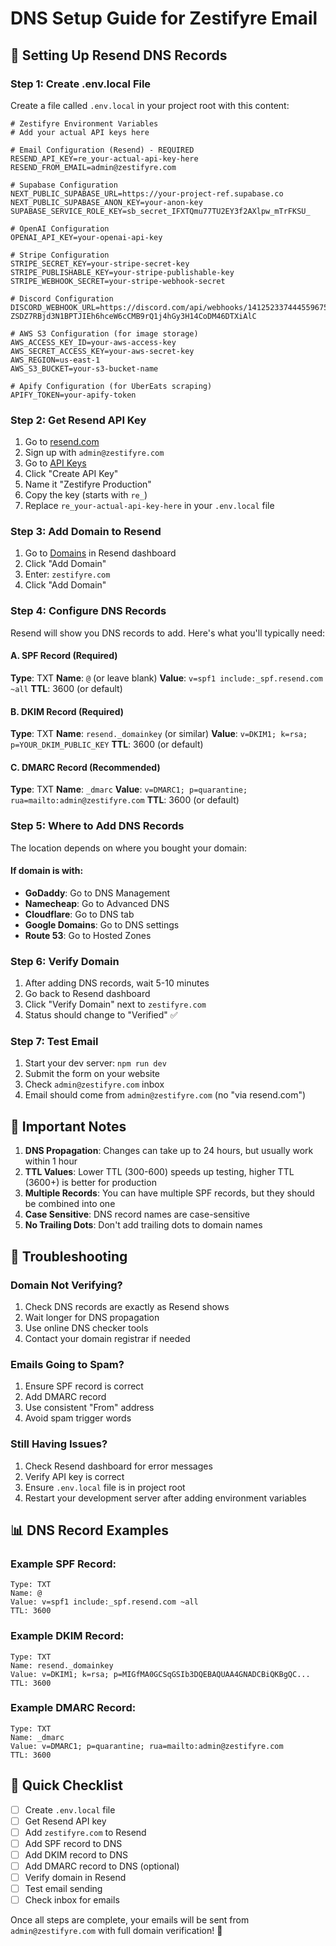 # DNS Setup Guide for Zestifyre Email

## 📧 Setting Up Resend DNS Records

### Step 1: Create .env.local File
Create a file called `.env.local` in your project root with this content:

```env
# Zestifyre Environment Variables
# Add your actual API keys here

# Email Configuration (Resend) - REQUIRED
RESEND_API_KEY=re_your-actual-api-key-here
RESEND_FROM_EMAIL=admin@zestifyre.com

# Supabase Configuration
NEXT_PUBLIC_SUPABASE_URL=https://your-project-ref.supabase.co
NEXT_PUBLIC_SUPABASE_ANON_KEY=your-anon-key
SUPABASE_SERVICE_ROLE_KEY=sb_secret_IFXTQmu77TU2EY3f2AXlpw_mTrFKSU_

# OpenAI Configuration
OPENAI_API_KEY=your-openai-api-key

# Stripe Configuration
STRIPE_SECRET_KEY=your-stripe-secret-key
STRIPE_PUBLISHABLE_KEY=your-stripe-publishable-key
STRIPE_WEBHOOK_SECRET=your-stripe-webhook-secret

# Discord Configuration
DISCORD_WEBHOOK_URL=https://discord.com/api/webhooks/1412523374445596752/oL41bfjmy73q-ZSDZ7RBjd3N1BPTJIEh6hceW6cCMB9rQ1j4hGy3H14CoDM46DTXiAlC

# AWS S3 Configuration (for image storage)
AWS_ACCESS_KEY_ID=your-aws-access-key
AWS_SECRET_ACCESS_KEY=your-aws-secret-key
AWS_REGION=us-east-1
AWS_S3_BUCKET=your-s3-bucket-name

# Apify Configuration (for UberEats scraping)
APIFY_TOKEN=your-apify-token
```

### Step 2: Get Resend API Key
1. Go to [resend.com](https://resend.com)
2. Sign up with `admin@zestifyre.com`
3. Go to [API Keys](https://resend.com/api-keys)
4. Click "Create API Key"
5. Name it "Zestifyre Production"
6. Copy the key (starts with `re_`)
7. Replace `re_your-actual-api-key-here` in your `.env.local` file

### Step 3: Add Domain to Resend
1. Go to [Domains](https://resend.com/domains) in Resend dashboard
2. Click "Add Domain"
3. Enter: `zestifyre.com`
4. Click "Add Domain"

### Step 4: Configure DNS Records

Resend will show you DNS records to add. Here's what you'll typically need:

#### A. SPF Record (Required)
**Type**: TXT
**Name**: `@` (or leave blank)
**Value**: `v=spf1 include:_spf.resend.com ~all`
**TTL**: 3600 (or default)

#### B. DKIM Record (Required)
**Type**: TXT
**Name**: `resend._domainkey` (or similar)
**Value**: `v=DKIM1; k=rsa; p=YOUR_DKIM_PUBLIC_KEY`
**TTL**: 3600 (or default)

#### C. DMARC Record (Recommended)
**Type**: TXT
**Name**: `_dmarc`
**Value**: `v=DMARC1; p=quarantine; rua=mailto:admin@zestifyre.com`
**TTL**: 3600 (or default)

### Step 5: Where to Add DNS Records

The location depends on where you bought your domain:

#### If domain is with:
- **GoDaddy**: Go to DNS Management
- **Namecheap**: Go to Advanced DNS
- **Cloudflare**: Go to DNS tab
- **Google Domains**: Go to DNS settings
- **Route 53**: Go to Hosted Zones

### Step 6: Verify Domain
1. After adding DNS records, wait 5-10 minutes
2. Go back to Resend dashboard
3. Click "Verify Domain" next to `zestifyre.com`
4. Status should change to "Verified" ✅

### Step 7: Test Email
1. Start your dev server: `npm run dev`
2. Submit the form on your website
3. Check `admin@zestifyre.com` inbox
4. Email should come from `admin@zestifyre.com` (no "via resend.com")

## 🚨 Important Notes

1. **DNS Propagation**: Changes can take up to 24 hours, but usually work within 1 hour
2. **TTL Values**: Lower TTL (300-600) speeds up testing, higher TTL (3600+) is better for production
3. **Multiple Records**: You can have multiple SPF records, but they should be combined into one
4. **Case Sensitive**: DNS record names are case-sensitive
5. **No Trailing Dots**: Don't add trailing dots to domain names

## 🔧 Troubleshooting

### Domain Not Verifying?
1. Check DNS records are exactly as Resend shows
2. Wait longer for DNS propagation
3. Use online DNS checker tools
4. Contact your domain registrar if needed

### Emails Going to Spam?
1. Ensure SPF record is correct
2. Add DMARC record
3. Use consistent "From" address
4. Avoid spam trigger words

### Still Having Issues?
1. Check Resend dashboard for error messages
2. Verify API key is correct
3. Ensure `.env.local` file is in project root
4. Restart your development server after adding environment variables

## 📊 DNS Record Examples

### Example SPF Record:
```
Type: TXT
Name: @
Value: v=spf1 include:_spf.resend.com ~all
TTL: 3600
```

### Example DKIM Record:
```
Type: TXT
Name: resend._domainkey
Value: v=DKIM1; k=rsa; p=MIGfMA0GCSqGSIb3DQEBAQUAA4GNADCBiQKBgQC...
TTL: 3600
```

### Example DMARC Record:
```
Type: TXT
Name: _dmarc
Value: v=DMARC1; p=quarantine; rua=mailto:admin@zestifyre.com
TTL: 3600
```

## 🎯 Quick Checklist

- [ ] Create `.env.local` file
- [ ] Get Resend API key
- [ ] Add `zestifyre.com` to Resend
- [ ] Add SPF record to DNS
- [ ] Add DKIM record to DNS
- [ ] Add DMARC record to DNS (optional)
- [ ] Verify domain in Resend
- [ ] Test email sending
- [ ] Check inbox for emails

Once all steps are complete, your emails will be sent from `admin@zestifyre.com` with full domain verification! 🎉
